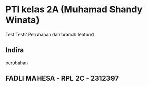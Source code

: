 # PTI kelas 2A (Muhamad Shandy Winata)

Test
Test2
Perubahan dari branch feature1

## Indira
perubahan

## FADLI MAHESA - RPL 2C - 2312397